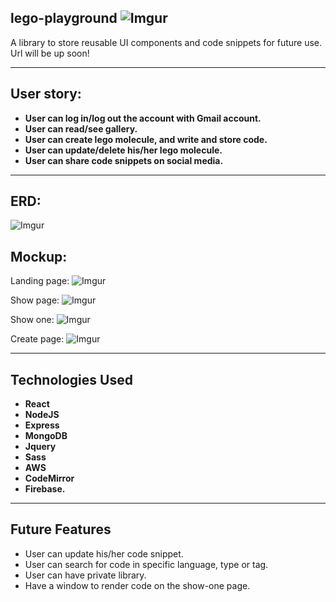 ## lego-playground ![Imgur](http://i.imgur.com/rLmYlrg.png)

A library to store reusable UI components and code snippets for future use. Url will be up soon!

---

## User story:
* **User can log in/log out the account with Gmail account.**
* **User can read/see gallery.**
* **User can create lego molecule, and write and store code.**
* **User can update/delete his/her lego molecule.**
* **User can share code snippets on social media.**

---

## ERD:

![Imgur](http://i.imgur.com/9zCLT0u.png)

## Mockup:

Landing page:
![Imgur](http://i.imgur.com/H9X6NCy.png)

Show page:
![Imgur](http://i.imgur.com/zDYZKfh.png)

Show one:
![Imgur](http://i.imgur.com/Ijl1GYW.png)

Create page:
![Imgur](http://i.imgur.com/ummCQVb.png)

---

## Technologies Used

* **React**
* **NodeJS**
* **Express**
* **MongoDB**
* **Jquery**
* **Sass**
* **AWS**
* **CodeMirror**
* **Firebase.**

---

## Future Features

* User can update his/her code snippet.
* User can search for code in specific language, type or tag.
* User can have private library.
* Have a window to render code on the show-one page.
